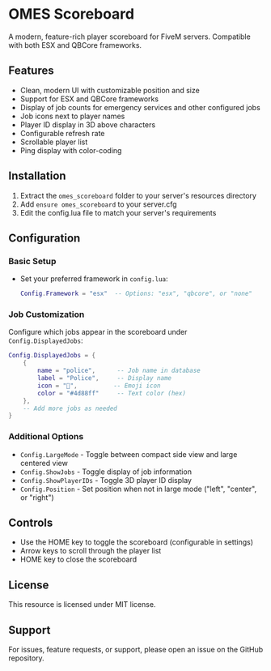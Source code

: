 # OMES Scoreboard

A modern, feature-rich player scoreboard for FiveM servers. Compatible with both ESX and QBCore frameworks.

## Features

- Clean, modern UI with customizable position and size
- Support for ESX and QBCore frameworks
- Display of job counts for emergency services and other configured jobs
- Job icons next to player names
- Player ID display in 3D above characters
- Configurable refresh rate
- Scrollable player list
- Ping display with color-coding

## Installation

1. Extract the `omes_scoreboard` folder to your server's resources directory
2. Add `ensure omes_scoreboard` to your server.cfg
3. Edit the config.lua file to match your server's requirements

## Configuration

### Basic Setup
- Set your preferred framework in `config.lua`:
  ```lua
  Config.Framework = "esx"  -- Options: "esx", "qbcore", or "none"
  ```

### Job Customization
Configure which jobs appear in the scoreboard under `Config.DisplayedJobs`:

```lua
Config.DisplayedJobs = {
    {
        name = "police",      -- Job name in database
        label = "Police",     -- Display name 
        icon = "👮",          -- Emoji icon
        color = "#4d88ff"     -- Text color (hex)
    },
    -- Add more jobs as needed
}
```

### Additional Options
- `Config.LargeMode` - Toggle between compact side view and large centered view
- `Config.ShowJobs` - Toggle display of job information
- `Config.ShowPlayerIDs` - Toggle 3D player ID display
- `Config.Position` - Set position when not in large mode ("left", "center", or "right")

## Controls
- Use the HOME key to toggle the scoreboard (configurable in settings)
- Arrow keys to scroll through the player list
- HOME key to close the scoreboard

## License
This resource is licensed under MIT license.

## Support
For issues, feature requests, or support, please open an issue on the GitHub repository. 